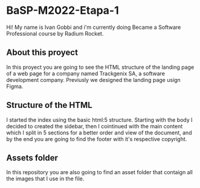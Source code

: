 # BaSP-M2022-Etapa-1
Hi! My name is Ivan Gobbi and i'm currently doing Became a Software Professional course by Radium Rocket.
## About this proyect
In this proyect you are going to see the HTML structure of the landing page of a web page for a company named Trackgenix SA, a software development company. Previusly we designed the landing page usign Figma.
## Structure of the HTML
I started the index using the basic html:5 structure. Starting with the body I decided to created the sidebar, then I cointinued with the main content which I split in 5 sections for a better order and view of the document, and by the end you are going to find the footer with it's respective copyright.
## Assets folder
In this repository you are also going to find an asset folder that contaign all the images that I use in the file.